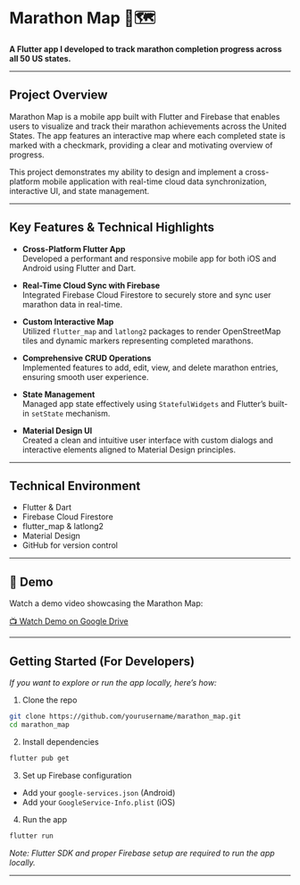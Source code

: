 # Marathon Map 🏃🗺️

**A Flutter app I developed to track marathon completion progress across all 50 US states.**

---

## Project Overview

Marathon Map is a mobile app built with Flutter and Firebase that enables users to visualize and track their marathon achievements across the United States. The app features an interactive map where each completed state is marked with a checkmark, providing a clear and motivating overview of progress.

This project demonstrates my ability to design and implement a cross-platform mobile application with real-time cloud data synchronization, interactive UI, and state management.

---

## Key Features & Technical Highlights

- **Cross-Platform Flutter App**  
  Developed a performant and responsive mobile app for both iOS and Android using Flutter and Dart.

- **Real-Time Cloud Sync with Firebase**  
  Integrated Firebase Cloud Firestore to securely store and sync user marathon data in real-time.

- **Custom Interactive Map**  
  Utilized `flutter_map` and `latlong2` packages to render OpenStreetMap tiles and dynamic markers representing completed marathons.

- **Comprehensive CRUD Operations**  
  Implemented features to add, edit, view, and delete marathon entries, ensuring smooth user experience.

- **State Management**  
  Managed app state effectively using `StatefulWidgets` and Flutter’s built-in `setState` mechanism.

- **Material Design UI**  
  Created a clean and intuitive user interface with custom dialogs and interactive elements aligned to Material Design principles.

---


## Technical Environment

- Flutter & Dart  
- Firebase Cloud Firestore  
- flutter_map & latlong2  
- Material Design  
- GitHub for version control

---
## 📸 Demo

Watch a demo video showcasing the Marathon Map:

[📺 Watch Demo on Google Drive](https://drive.google.com/file/d/1h5_IhfXubE1_0KEeOHzQoRtYq1nyG-Nz/view?usp=sharing)


---
## Getting Started (For Developers)

*If you want to explore or run the app locally, here’s how:*

1. Clone the repo  
```bash
git clone https://github.com/yourusername/marathon_map.git
cd marathon_map
```

2. Install dependencies  
```bash
flutter pub get
```

3. Set up Firebase configuration  
- Add your `google-services.json` (Android)  
- Add your `GoogleService-Info.plist` (iOS)

4. Run the app  
```bash
flutter run
```

*Note: Flutter SDK and proper Firebase setup are required to run the app locally.*

---




